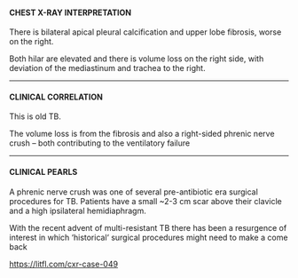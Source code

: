 #### CHEST X-RAY INTERPRETATION

There is bilateral apical pleural calcification and upper lobe fibrosis, worse on the right.

Both hilar are elevated and there is volume loss on the right side, with deviation of the mediastinum and trachea to the right.

---------------
#### CLINICAL CORRELATION
This is old TB.

The volume loss is from the fibrosis and also a right-sided phrenic nerve crush – both contributing to the ventilatory failure

---------------
#### CLINICAL PEARLS

A phrenic nerve crush was one of several pre-antibiotic era surgical procedures for TB. Patients have a small ~2-3 cm scar above their clavicle and a high ipsilateral hemidiaphragm.

With the recent advent of multi-resistant TB there has been a resurgence of interest in which ‘historical‘ surgical procedures might need to make a come back


<https://litfl.com/cxr-case-049>